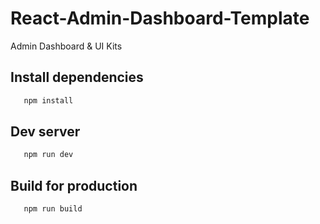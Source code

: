 ﻿# React-Admin-Dashboard-Template
Admin Dashboard & UI Kits

## Install dependencies

```bash
   npm install
```


## Dev server

```bash
   npm run dev
```

## Build for production

```bash
   npm run build
```
